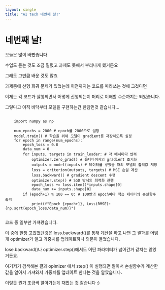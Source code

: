 ```yaml
---
layout: single
title: "AI tech 네번째 날!"
---
```

# 네번째 날!

오늘은 많이 바빴습니다

수업도 듣는 것도 조금 밀렸고 과제도 못해서 부리나케 했거든요

그래도 그만큼 배운 것도 많죠

과제중에 선형 회귀 문제가 있었는데 이전까지는 코드를 따라쓰는 것에 그쳤다면

이제는 각 코드가 실행되면서 어떻게 진행되는지 머리로 이해할 수준까지는 되었습니다.

그렇다고 아직 바닥부터 모델을 구현하는건 한참먼것 같습니다...

<pre>
  <code>
    import numpy as np

    num_epochs = 2000 # epoch를 2000으로 설정
    model.train() # 학습을 위해 모델이 gradient를 저장하도록 설정
    for epoch in range(num_epochs):
        epoch_loss = 0.0
        data_num = 0
        for inputs, targets in train_loader: # 각 배치마다 반복
            optimizer.zero_grad() # 옵티마이저의 gradient 초기화
            outputs = model(inputs) # 데이터를 넣었을 때의 모델의 출력값 저장
            loss = criterion(outputs, targets) # MSE 손실 계산
            loss.backward() # gradient descent 수행
            optimizer.step() # SGD 방식의 최적화 진행
            epoch_loss += loss.item()*inputs.shape[0]
            data_num += inputs.shape[0]
        if (epoch+1) % 100 == 0: # 100번의 epoch마다 학습 데이터의 손실함수 출력
            print(f"Epoch {epoch+1}, Loss(RMSE): {np.sqrt(epoch_loss/data_num)}")
  </code>
</pre>

코드 중 일부만 가져왔습니다.

이 중에 한창 고민했던것은 loss.backward()를 통해 계산을 하고 나면 그 결과를 어떻게 optimizer가 알고 가중치를 업데이트하나 의문이 들었습니다.

lose.backward()나 optimizer.step()에서도 어떤 파라미터가 넘어간거 같지는 않았거든요.

여기저기 검색해본 결과 opimizer 에서 step() 이 실행되면 알아서 손실함수가 계산한 값을 알아서 가져와서 가중치를 업데이트 한다는 것을 알았습니다.

이렇듯 뭔가 조금씩 알아가는게 재밌는 것 같습니다 :)
